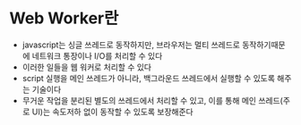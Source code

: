 # Web Worker란

- javascript는 싱글 쓰레드로 동작하지만, 브라우저는 멀티 쓰레드로 동작하기때문에 네트워크 통장이나 I/O를 처리할 수 있다
- 이러한 일들을 웹 워커로 처리할 수 있다
- script 실행을 메인 쓰레드가 아니라, 백그라운드 쓰레드에서 실행할 수 있도록 해주는 기술이다
- 무거운 작업을 분리된 별도의 쓰레드에서 처리할 수 있고, 이를 통해 메인 쓰레드(주로 UI)는 속도저하 없이 동작할 수 있도록 보장해준다
